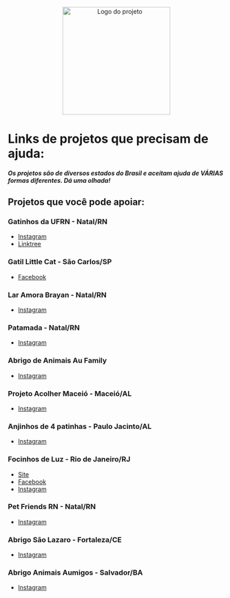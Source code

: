 <p align="center">
  <a href="https://dogflix.nathalia-b.vercel.app/">
  <img alt="Logo do projeto" width="250x" src="https://user-images.githubusercontent.com/53409186/89138972-b66e5380-d513-11ea-9a36-57c819eb3c19.png">
    </a>
</p>

# Links de projetos que precisam de ajuda:
##### Os projetos são de diversos estados do Brasil e aceitam ajuda de VÁRIAS formas diferentes. Dá uma olhada!
## Projetos que você pode apoiar:

### Gatinhos da UFRN - Natal/RN
 
* [Instagram](https://www.instagram.com/gatinhosdaufrn/)
* [Linktree](https://linktr.ee/gatinhosdaufrn)

### Gatil Little Cat - São Carlos/SP

* [Facebook](http://facebook.com/gatillittlecatbygabbyhinestrosa)

### Lar Amora Brayan - Natal/RN

* [Instagram](https://www.instagram.com/lar.amorabrayan/)

### Patamada - Natal/RN

* [Instagram](http://www.instagram.com/patamadaong)

### Abrigo de Animais Au Family 

* [Instagram](https://www.instagram.com/aufamilyabrigo/) 

### Projeto Acolher Maceió - Maceió/AL

* [Instagram](https://www.instagram.com/projetoacolher/) 

### Anjinhos de 4 patinhas - Paulo Jacinto/AL

* [Instagram](https://www.instagram.com/anjinhos4patinhas.paulojacinto/)

### Focinhos de Luz - Rio de Janeiro/RJ

* [Site](https://contato7159.wixsite.com/focinhos-de-luz/como-ajudar)
* [Facebook](https://facebook.com/focinhosdeluz/)
* [Instagram](https://www.instagram.com/focinhosdeluz/)

### Pet Friends RN - Natal/RN

* [Instagram](https://www.instagram.com/petfriendsrn/)

### Abrigo São Lazaro - Fortaleza/CE

* [Instagram](https://www.instagram.com/abrigosaolazaro/)

### Abrigo Animais Aumigos - Salvador/BA

* [Instagram](https://www.instagram.com/abrigoanimaisaumigos/)


